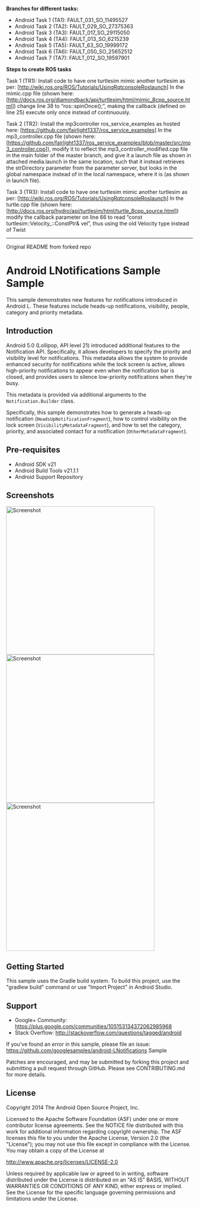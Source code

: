 **Branches for different tasks:**

- Android Task 1 (TA1): FAULT_031_SO_11495527
- Android Task 2 (TA2): FAULT_029_SO_27375363 
- Android Task 3 (TA3): FAULT_017_SO_29115050
- Android Task 4 (TA4): FAULT_013_SO_6215239
- Android Task 5 (TA5): FAULT_63_SO_19999172 
- Android Task 6 (TA6): FAULT_050_SO_25652512
- Android Task 7 (TA7): FAULT_012_SO_19597901 


**Steps to create ROS tasks**

Task 1 (TR1): 
Install code to have one turtlesim mimic another turtlesim as per: [http://wiki.ros.org/ROS/Tutorials/UsingRqtconsoleRoslaunch]
In the mimic.cpp file (shown here: [http://docs.ros.org/diamondback/api/turtlesim/html/mimic_8cpp_source.html]) change line 38 to “ros::spinOnce();”, making the callback (defined on line 25) execute only once instead of continuously. 

Task 2 (TR2):
Install the mp3controller ros_service_examples as hosted here: [https://github.com/fairlight1337/ros_service_examples]
In the mp3_controller.cpp file (shown here: [https://github.com/fairlight1337/ros_service_examples/blob/master/src/mp3_controller.cpp]), modify it to reflect the
mp3_controller_modified.cpp file in the main folder of the master branch, and give it a launch file as shown in attached media.launch in the same location, such that it instead retrieves the strDirectory parameter from the parameter server, but looks in the global namespace instead of in the local namespace, where it is (as shown in launch file).

Task 3 (TR3):
Install code to have one turtlesim mimic another turtlesim as per: [http://wiki.ros.org/ROS/Tutorials/UsingRqtconsoleRoslaunch]
In the turtle.cpp file (shown here: [http://docs.ros.org/hydro/api/turtlesim/html/turtle_8cpp_source.html]) modify the callback parameter on line 66 to read “const turtlesim::Velocity_::ConstPtr& vel”, thus using the old Velocity type instead of Twist


----------------------------------------------------------------------------------
Original README from forked repo

Android LNotifications Sample Sample
===================================

This sample demonstrates new features for notifications introduced in Android L.
These features include heads-up notifications, visibility, people, category and priority
metadata.

Introduction
------------

Android 5.0 (Lollipop, API level 21) introduced additional features to the Notification API.
Specifically, it allows developers to specify the priority and visibility level for
notifications. This metadata allows the system to provide enhanced security for notifications
while the lock screen is active, allows high-priority notifications to appear even when
the notification bar is closed, and provides users to silence low-priority notifications
when they're busy.

This metadata is provided via additional arguments to the `Notification.Builder` class.

Specifically, this sample demonstrates how to generate a heads-up notification
(`HeadsUpNotificationFragment`), how to control visibility on the lock screen
(`VisibilityMetadataFragment`), and how to set the category, priority, and associated contact
for a notification (`OtherMetadataFragment`).

Pre-requisites
--------------

- Android SDK v21
- Android Build Tools v21.1.1
- Android Support Repository

Screenshots
-------------

<img src="screenshots/1-headsup.png" height="400" alt="Screenshot"/> <img src="screenshots/2-visibility.png" height="400" alt="Screenshot"/> <img src="screenshots/3-others.png" height="400" alt="Screenshot"/> 

Getting Started
---------------

This sample uses the Gradle build system. To build this project, use the
"gradlew build" command or use "Import Project" in Android Studio.

Support
-------

- Google+ Community: https://plus.google.com/communities/105153134372062985968
- Stack Overflow: http://stackoverflow.com/questions/tagged/android

If you've found an error in this sample, please file an issue:
https://github.com/googlesamples/android-LNotifications Sample

Patches are encouraged, and may be submitted by forking this project and
submitting a pull request through GitHub. Please see CONTRIBUTING.md for more details.

License
-------

Copyright 2014 The Android Open Source Project, Inc.

Licensed to the Apache Software Foundation (ASF) under one or more contributor
license agreements.  See the NOTICE file distributed with this work for
additional information regarding copyright ownership.  The ASF licenses this
file to you under the Apache License, Version 2.0 (the "License"); you may not
use this file except in compliance with the License.  You may obtain a copy of
the License at

http://www.apache.org/licenses/LICENSE-2.0

Unless required by applicable law or agreed to in writing, software
distributed under the License is distributed on an "AS IS" BASIS, WITHOUT
WARRANTIES OR CONDITIONS OF ANY KIND, either express or implied.  See the
License for the specific language governing permissions and limitations under
the License.
